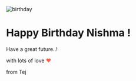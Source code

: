 <!DOCTYPE html>
<html lang="en">
<head>
  <meta charset="UTF-8">
  <meta name="viewport" content="width=device-width, initial-scale=1.0">
  <link rel="stylesheet" href="style.css">
  <link rel="preconnect" href="https://fonts.gstatic.com">
  <link rel="stylesheet" href="https://fonts.googleapis.com/css2?family=Open+Sans&display=swap">
  
</head>
<body>
  <div class="card">
    <img src="https://cdn.pixabay.com/photo/2020/10/06/21/54/cake-5633461__480.png" alt="birthday" class="birthday">
    <div class="text">
      <h1>Happy Birthday Nishma !</h1>
      <p>Have a great future..!</p>
      <div class="credit">with lots of love <span style="color:tomato">❤</span> </div>
<p> from Tej </p>    </div>
    <div class="space"></div>
  </div>
</body>
</html>
